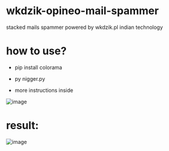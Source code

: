 # wkdzik-opineo-mail-spammer
stacked mails spammer powered by wkdzik.pl indian technology

# how to use?

- pip install colorama
- py nigger.py

- more instructions inside

![image](https://github.com/user-attachments/assets/1d180afe-9ff0-406c-bf36-d873d17664f1)

# result:
![image](https://github.com/user-attachments/assets/682f86f2-7015-4cb0-bec8-0bd1d86cacc8)



